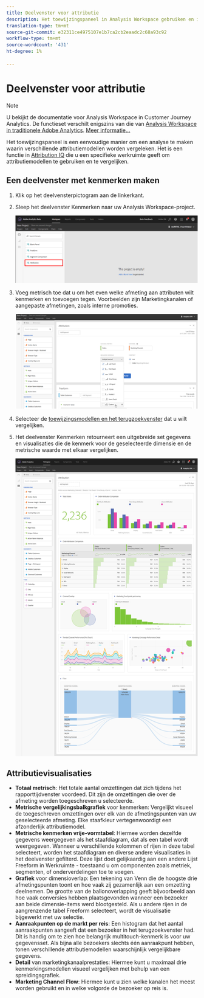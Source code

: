```yaml
---
title: Deelvenster voor attributie
description: Het toewijzingspaneel in Analysis Workspace gebruiken en interpreteren.
translation-type: tm+mt
source-git-commit: e32311ce4975107e1b7ca2cb2eaadc2c68a93c92
workflow-type: tm+mt
source-wordcount: '431'
ht-degree: 1%

---
```



# Deelvenster voor attributie

>[!NOTE]
>
>U bekijkt de documentatie voor Analysis Workspace in Customer Journey Analytics. De functieset verschilt enigszins van die van [Analysis Workspace in traditionele Adobe Analytics](https://docs.adobe.com/content/help/en/analytics/analyze/analysis-workspace/home.html). [Meer informatie...](/help/getting-started/cja-aa.md)

Het toewijzingspaneel is een eenvoudige manier om een analyse te maken waarin verschillende attributiemodellen worden vergeleken. Het is een functie in [Attribution IQ](../attribution/overview.md) die u een specifieke werkruimte geeft om attributiemodellen te gebruiken en te vergelijken.

## Een deelvenster met kenmerken maken

1. Klik op het deelvensterpictogram aan de linkerkant.
1. Sleep het deelvenster Kenmerken naar uw Analysis Workspace-project.

   ![Nieuw deelvenster voor kenmerken](assets/Attribution_Panel_1.png)

1. Voeg metrisch toe dat u om het even welke afmeting aan attributen wilt kenmerken en toevoegen tegen. Voorbeelden zijn Marketingkanalen of aangepaste afmetingen, zoals interne promoties.

   ![Dimensie en metrisch selecteren](assets/attribution_panel2.png)

1. Selecteer de [toewijzingsmodellen en het terugzoekvenster](../attribution/models.md) dat u wilt vergelijken.

1. Het deelvenster Kenmerken retourneert een uitgebreide set gegevens en visualisaties die de kenmerk voor de geselecteerde dimensie en de metrische waarde met elkaar vergelijken.

   ![Attributievisualisaties](assets/attr_panel_vizs.png)

## Attributievisualisaties

* **Totaal metrisch**: Het totale aantal omzettingen dat zich tijdens het rapporttijdvenster voordeed. Dit zijn de omzettingen die over de afmeting worden toegeschreven u selecteerde.
* **Metrische vergelijkingsbalkgrafiek** voor kenmerken: Vergelijkt visueel de toegeschreven omzettingen over elk van de afmetingspunten van uw geselecteerde afmeting. Elke staafkleur vertegenwoordigt een afzonderlijk attributiemodel.
* **Metrische kenmerken vrije-vormtabel**: Hiermee worden dezelfde gegevens weergegeven als het staafdiagram, dat als een tabel wordt weergegeven. Wanneer u verschillende kolommen of rijen in deze tabel selecteert, worden het staafdiagram en diverse andere visualisaties in het deelvenster gefilterd. Deze lijst doet gelijkaardig aan een andere Lijst Freeform in Werkruimte - toestaand u om componenten zoals metriek, segmenten, of onderverdelingen toe te voegen.
* **Grafiek** voor dimensioverlap: Een tekening van Venn die de hoogste drie afmetingspunten toont en hoe vaak zij gezamenlijk aan een omzetting deelnemen. De grootte van de ballonoverlapping geeft bijvoorbeeld aan hoe vaak conversies hebben plaatsgevonden wanneer een bezoeker aan beide dimensie-items werd blootgesteld. Als u andere rijen in de aangrenzende tabel Freeform selecteert, wordt de visualisatie bijgewerkt met uw selectie.
* **Aanraakpunten op de markt per reis**: Een histogram dat het aantal aanraakpunten aangeeft dat een bezoeker in het terugzoekvenster had. Dit is handig om te zien hoe belangrijk multitouch-kenmerk is voor uw gegevensset. Als bijna alle bezoekers slechts één aanraakpunt hebben, tonen verschillende attributiemodellen waarschijnlijk vergelijkbare gegevens.
* **Detail** van marketingkanaalprestaties: Hiermee kunt u maximaal drie kenmerkingsmodellen visueel vergelijken met behulp van een spreidingsgrafiek.
* **Marketing Channel Flow**: Hiermee kunt u zien welke kanalen het meest worden gebruikt en in welke volgorde de bezoeker op reis is.
